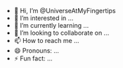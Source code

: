 - 👋 Hi, I’m @UniverseAtMyFingertips
- 👀 I’m interested in ...
- 🌱 I’m currently learning ...
- 💞️ I’m looking to collaborate on ...
- 📫 How to reach me ...
- 😄 Pronouns: ...
- ⚡ Fun fact: ...

<!---
UniverseAtMyFingertips/UniverseAtMyFingertips is a ✨ special ✨ repository because its `README.md` (this file) appears on your GitHub profile.
You can click the Preview link to take a look at your changes.
--->
